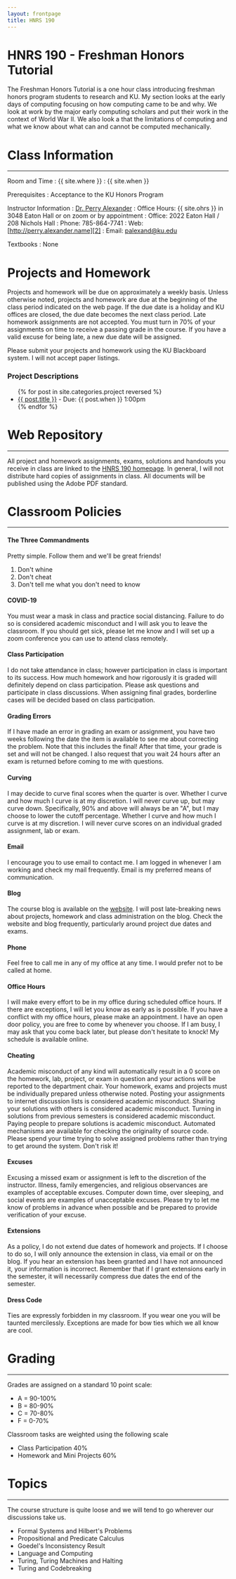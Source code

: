 ```yaml
---
layout: frontpage
title: HNRS 190
---
```


# HNRS 190 - Freshman Honors Tutorial

The Freshman Honors Tutorial is a one hour class introducing freshman
honors program students to research and KU.  My section looks at the
early days of computing focusing on how computing came to be and
why. We look at work by the major early computing scholars and put
their work in the context of World War II.  We also look a that the
limitations of computing and what we know about what can and cannot be
computed mechanically.  

# Class Information

---- 

Room and Time
: {{ site.where }}
: {{ site.when }}

Prerequisites
: Acceptance to the KU Honors Program

Instructor Information
: [Dr. Perry Alexander][1]
: Office Hours: {{ site.ohrs }} in 3048 Eaton Hall or on zoom or by appointment
: Office: 2022 Eaton Hall / 208 Nichols Hall 
: Phone: 785-864-7741 
: Web: [http://perry.alexander.name][2]
: Email: [palexand@ku.edu][3]

Textbooks
: None

# Projects and Homework

Projects and homework will be due on approximately a weekly
basis. Unless otherwise noted, projects and homework are due at the
beginning of the class period indicated on the web page.  If the due
date is a holiday and KU offices are closed, the due date becomes the
next class period.  Late homework assignments are not accepted.  You
must turn in 70% of your assignments on time to receive a passing
grade in the course.  If you have a valid excuse for being late, a new
due date will be assigned.  

Please submit your projects and homework using the KU Blackboard
system.  I will not accept paper listings.

### Project Descriptions

<ul>
{% for post in site.categories.project reversed %}
<li><a href="{{ site.baseurl }}{{ post.url }}">{{ post.title }}</a>
 - Due: {{ post.when }} 1:00pm</li>
{% endfor %}
</ul>

# Web Repository

---- 

All project and homework assignments, exams, solutions and handouts you receive in class are linked to the [HNRS 190 homepage][4].  In general, I will not distribute hard copies of assignments in class. All documents will be published using the Adobe PDF standard.

# Classroom Policies

---- 

#### The Three Commandments

Pretty simple.  Follow them and we'll be great friends!

1. Don't whine
1. Don't cheat
1. Don't tell me what you don't need to know

#### COVID-19
You must wear a mask in class and practice social distancing.  Failure to do so is considered academic misconduct and I will ask you to leave the classroom.  If you should get sick, please let me know and I will set up a zoom conference you can use to attend class remotely.

#### Class Participation

I do not take attendance in class; however participation in class is important
to its success. How much homework and how rigorously it is graded will
definitely depend on class participation. Please ask questions and
participate in class discussions. When assigning final grades,
borderline cases will be decided based on class participation.  

#### Grading Errors

If I have made an error in grading an exam or assignment, you have two
weeks following the date the item is available to see me about
correcting the problem. Note that this includes the final! After that
time, your grade is set and will not be changed. I also request that
you wait 24 hours after an exam is returned before coming to me with
questions.  

#### Curving

I may decide to curve final scores when the quarter is over. Whether I
curve and how much I curve is at my discretion. I will never curve up,
but may curve down. Specifically, 90% and above will always be an "A",
but I may choose to lower the cutoff percentage. Whether I curve and
how much I curve is at my discretion. I will never curve scores on an
individual graded assignment, lab or exam. 

#### Email

I encourage you to use email to contact me. I am logged in whenever I
am working and check my mail frequently. Email is my preferred means
of communication. 

#### Blog

The course blog is available on the [website][5]. I will post
late-breaking news about projects, homework and class administration
on the blog. Check the website and blog frequently, particularly
around project due dates and exams. 

#### Phone

Feel free to call me in any of my office at any time. I would prefer
not to be called at home. 

#### Office Hours

I will make every effort to be in my office during scheduled office
hours. If there are exceptions, I will let you know as early as is
possible. If you have a conflict with my office hours, please make an
appointment. I have an open door policy, you are free to come by
whenever you choose. If I am busy, I may ask that you come back later,
but please don't hesitate to knock! My schedule is available online.  

#### Cheating

Academic misconduct of any kind will automatically result in a 0 score
on the homework, lab, project, or exam in question and your actions
will be reported to the department chair. Your homework, exams and
projects must be individually prepared unless otherwise noted. Posting
your assignments to internet discussion lists is considered academic
misconduct. Sharing your solutions with others is considered academic
misconduct. Turning in solutions from previous semesters is considered
academic misconduct. Paying people to prepare solutions is academic
misconduct. Automated mechanisms are available for checking the
originality of source code. Please spend your time trying to solve
assigned problems rather than trying to get around the system. Don't
risk it!  

#### Excuses

Excusing a missed exam or assignment is left to the discretion of the
instructor. Illness, family emergencies, and religious observances are
examples of acceptable excuses. Computer down time, over sleeping, and
social events are examples of unacceptable excuses. Please try to let
me know of problems in advance when possible and be prepared to
provide verification of your excuse.  

#### Extensions

As a policy, I do not extend due dates of homework and projects. If I
choose to do so, I will only announce the extension in class, via
email or on the blog. If you hear an extension has been granted and I
have not announced it, your information is incorrect. Remember that if
I grant extensions early in the semester, it will necessarily compress
due dates the end of the semester.  

#### Dress Code

Ties are expressly forbidden in my classroom.  If you wear one you
will be taunted mercilessly.  Exceptions are made for bow ties which
we all know are cool. 

# Grading

---- 

Grades are assigned on a standard 10 point scale:

* A = 90-100%
* B = 80-90%
* C = 70-80%
* F = 0-70%

Classroom tasks are weighted using the following scale

* Class Participation 40%
* Homework and Mini Projects 60%

# Topics

---- 

The course structure is quite loose and we will tend to go wherever our discussions take us.

* Formal Systems and Hilbert's Problems
* Propositional and Predicate Calculus
* Goedel's Inconsistency Result
* Language and Computing
* Turing, Turing Machines and Halting
* Turing and Codebreaking

[1]:	http://perry.alexander.name
[2]:	http://perry.alexander.name
[3]:	mailto:palexand@ku.edu
[4]:	http://perry.alexander.name/hnrs190/
[5]:	blog.html
